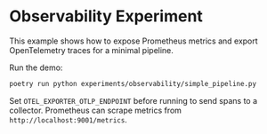 # Observability Experiment

This example shows how to expose Prometheus metrics and export OpenTelemetry
traces for a minimal pipeline.

Run the demo:

```bash
poetry run python experiments/observability/simple_pipeline.py
```

Set `OTEL_EXPORTER_OTLP_ENDPOINT` before running to send spans to a collector.
Prometheus can scrape metrics from `http://localhost:9001/metrics`.
